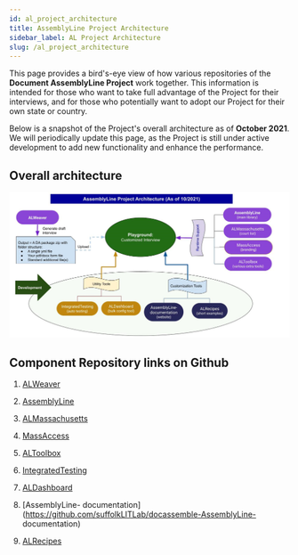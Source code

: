 ```yaml
---
id: al_project_architecture
title: AssemblyLine Project Architecture
sidebar_label: AL Project Architecture
slug: /al_project_architecture
---
```

This page provides a bird's-eye view of how various repositories of the **Document AssemblyLine Project** work together. This information is intended for those who want to take full advantage of the Project for their interviews, and for those who potentially want to adopt our Project for their own state or country.  

Below is a snapshot of the Project's overall architecture as of **October 2021**. We will periodically update this page, as the Project is still under active development to add new functionality and enhance the performance.

## Overall architecture
![AL Project architecture graph](./assets/al_project_architecture.png)

## Component Repository links on Github 
1. [ALWeaver](https://github.com/suffolkLITLab/docassemble-ALWeaver)

1. [AssemblyLine](https://github.com/suffolkLITLab/docassemble-AssemblyLine)
1. [ALMassachusetts](https://github.com/suffolkLITLab/docassemble-ALMassachusetts)
1. [MassAccess](https://github.com/suffolkLITLab/docassemble-MassAccess)
1. [ALToolbox](https://github.com/suffolkLITLab/docassemble-ALToolbox)

1. [IntegratedTesting](https://github.com/suffolkLITLab/docassemble-IntegratedTesting)
1. [ALDashboard](https://github.com/suffolkLITLab/docassemble-ALDashboard)

1. [AssemblyLine-
documentation](https://github.com/suffolkLITLab/docassemble-AssemblyLine-
documentation)
1. [ALRecipes](https://github.com/suffolkLITLab/docassemble-ALRecipes)